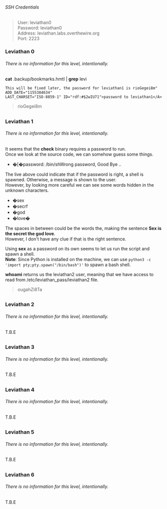 ###### SSH Credentials
> User: leviathan0  
> Password: leviathan0  
> Address: leviathan.labs.overthewire.org   
> Port: 2223  

### Leviathan 0
###### There is no information for this level, intentionally.  

**cat** .backup/bookmarks.hmtl | **grep** levi
```
This will be fixed later, the password for leviathan1 is rioGegei8m" ADD_DATE="1155384634" 
LAST_CHARSET="ISO-8859-1" ID="rdf:#$2wIU71">password to leviathan1</A>
```
 > rioGegei8m
##

### Leviathan 1
###### There is no information for this level, intentionally.

It seems that the **check** binary requires a password to run.  
Once we look at the source code, we can somehow guess some things.  
* �[�password: /bin/shWrong password, Good Bye ..   

The live above could indicate that if the password is right, a shell is spawned. Otherwise, a message is shown to the user.  
However, by looking more careful we can see some words hidden in the unknown characters.  
* �sex
* �secrf
* �god
* �love�

The spaces in between could be the words the, making the sentence **Sex is the secret the god love**.   
However, I don't have any clue if that is the right sentence.  

Using **sex** as a password on its own seems to let us run the script and spawn a shell.  
**Note**: Since Python is installed on the machine, we can use ```python3 -c 'import pty;pty.spawn("/bin/bash")'``` to spawn a bash shell.

**whoami** returns us the leviathan2 user, meaning that we have access to read from /etc/leviathan_pass/leviathan2 file.
> ougahZi8Ta
##

### Leviathan 2
###### There is no information for this level, intentionally.
T.B.E
##

### Leviathan 3
###### There is no information for this level, intentionally.
T.B.E
##

### Leviathan 4
###### There is no information for this level, intentionally.
T.B.E
##

### Leviathan 5
###### There is no information for this level, intentionally.
T.B.E
##

### Leviathan 6
###### There is no information for this level, intentionally.
T.B.E
##
